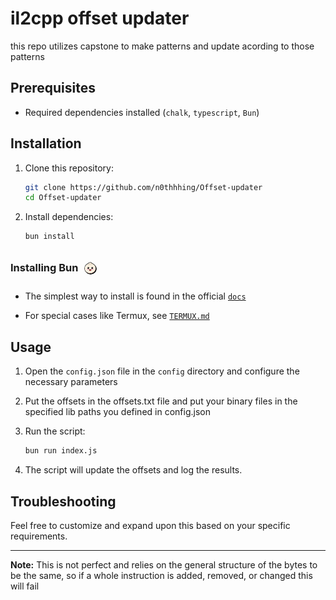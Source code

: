 <!-- markdownlint-capture -->
<!-- markdownlint-disable -->

# il2cpp offset updater

this repo utilizes capstone to make patterns and update acording to those patterns

## Prerequisites

-   Required dependencies installed (`chalk`, `typescript`, `Bun`)

## Installation

1. Clone this repository:

    ```bash
    git clone https://github.com/n0thhhing/Offset-updater
    cd Offset-updater
    ```

2. Install dependencies:

    ```bash
    bun install
    ```

### Installing Bun <img src="assets/logo.svg" alt="Bun" class="logo" style="border-radius: 20px; padding: 10px; vertical-align: -15px; translate: -4px; width: 20px; height: 20px;"/>

-   The simplest way to install is found in the official [<kbd>`docs`</kbd>](https://bun.sh/docs/installation)

-   For special cases like Termux, see <span style="margin-right: 5px;">[<kbd>`TERMUX.md` </kbd>](doc/TERMUX.md)</span>

## Usage

1. Open the `config.json` file in the `config` directory and configure the necessary parameters

2. Put the offsets in the offsets.txt file and put your binary files in the specified lib paths you defined in config.json

3. Run the script:

    ```bash
    bun run index.js
    ```

4. The script will update the offsets and log the results.

## Troubleshooting

Feel free to customize and expand upon this based on your specific requirements.

---

**Note:** This is not perfect and relies on the general structure of the bytes to be the same, so if a whole instruction is added, removed, or changed this will fail
